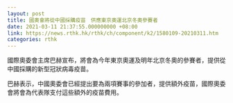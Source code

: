 ```yaml
---
layout: post
title: 國奧會將從中國採購疫苗　供應東京奧運北京冬奧參賽者
date: 2021-03-11 21:37:55.000000000 +08:00
link: https://news.rthk.hk/rthk/ch/component/k2/1580109-20210311.htm
categories: rthk
---
```


國際奧委會主席巴赫宣布，將會為今年東京奧運及明年北京冬奧的參賽者，提供從中國採購的新型冠狀病毒疫苗。

巴赫表示，中國奧委會已經提出要為兩項賽事的參加者，提供額外疫苗，國際奧委會將會為代表隊支付這些額外的疫苗費用。
